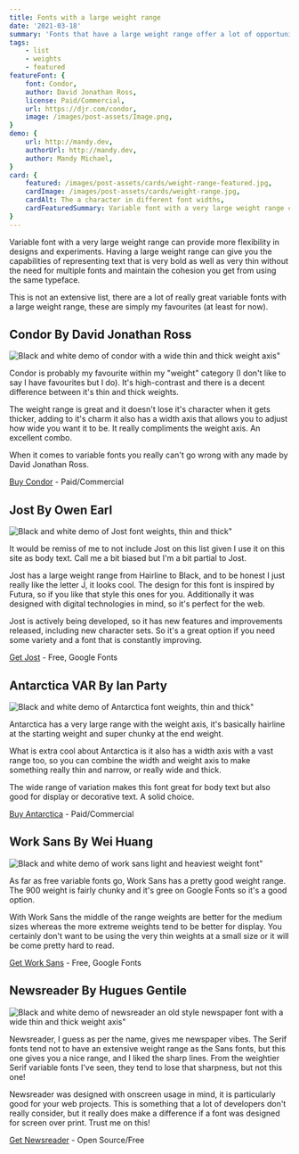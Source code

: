 ```yaml
---
title: Fonts with a large weight range
date: '2021-03-18'
summary: 'Fonts that have a large weight range offer a lot of opportunities for creating impactful typography, animations and improved legibility.' 
tags:
    - list
    - weights
    - featured
featureFont: {
    font: Condor, 
    author: David Jonathan Ross,
    license: Paid/Commercial,
    url: https://djr.com/condor,
    image: /images/post-assets/Image.png,
}
demo: {
    url: http://mandy.dev,
    authorUrl: http://mandy.dev,
    author: Mandy Michael,
}
card: {
    featured: /images/post-assets/cards/weight-range-featured.jpg,
    cardImage: /images/post-assets/cards/weight-range.jpg,
    cardAlt: The a character in different font widths,
    cardFeaturedSummary: Variable font with a very large weight range can provide more flexibility in designs and experiments. Having a large weight range can give you the capabilities of representing text that is very bold as well as very thin without the need for multiple fonts and maintain the cohesion you get from using the same typeface.
}
---
```


Variable font with a very large weight range can provide more flexibility in  designs and experiments. Having a large weight range can give you the capabilities of representing text that is very bold as well as very thin without the need for multiple fonts and maintain the cohesion you get from using the same typeface.

This is not an extensive list, there are a lot of really great variable fonts with a large weight range, these are simply my favourites (at least for now).

## Condor <span class="author">By David Jonathan Ross</span>

 ![Black and white demo of condor with a wide thin and thick weight axis"](/images/post-assets/condor.png)

Condor is probably my favourite within my "weight" category (I don't like to say I have favourites but I do). It's high-contrast and there is a decent difference between it's thin and thick weights.

The weight range is great and it doesn't lose it's character when it gets thicker, adding to it's charm it also has a width axis that allows you to adjust how wide you want it to be. It really compliments the weight axis. An excellent combo.

When it comes to variable fonts you really can't go wrong with any made by David Jonathan Ross.

 [Buy Condor](https://djr.com/condor/) - Paid/Commercial

## Jost <span class="author">By Owen Earl</span>

![Black and white demo of Jost font weights, thin and thick"](/images/post-assets/jost.png)

It would be remiss of me to not include Jost on this list given I use it on this site as body text. Call me a bit biased but I'm a bit partial to Jost.

Jost has a large weight range from Hairline to Black, and to be honest I just really like the letter J, it looks cool. The design for this font is inspired by Futura, so if you like that style this ones for you. Additionally it was designed with digital technologies in mind, so it's perfect for the web.

Jost is actively being developed, so it has new features and improvements released, including new character sets. So it's a great option if you need some variety and a font that is constantly improving.

[Get Jost](https://fonts.google.com/specimen/Jost?vfonly=true) - Free, Google Fonts


## Antarctica VAR  <span class="author">By Ian Party</span>

![Black and white demo of Antarctica font weights, thin and thick"](/images/post-assets/antartica.png)

Antarctica has a very large range with the weight axis, it's basically hairline at the starting weight and super chunky at the end weight.

What is extra cool about Antarctica is it also has a width axis with a vast range too, so you can combine the width and weight axis to make something really thin and narrow, or really wide and thick.

The wide range of variation makes this font great for body text but also good for display or decorative text. A solid choice.

[Buy Antarctica](https://beta.newglyph.com/classic-collection/#font-antarctica) - Paid/Commercial

## Work Sans <span class="author">By Wei Huang <span class="author">

![Black and white demo of work sans light and heaviest weight font"](/images/post-assets/work-sans.png)

As far as free variable fonts go, Work Sans has a pretty good weight range. The 900 weight is fairly chunky and it's gree on Google Fonts so it's a good option.

With Work Sans the middle of the range weights are better for the medium sizes whereas the more extreme weights tend to be better for display. You certainly don't want to be using the very thin weights at a small size or it will be come pretty hard to read.

[Get Work Sans](https://fonts.google.com/specimen/Work+Sans?vfonly=true) - Free, Google Fonts


## Newsreader <span class="author">By Hugues Gentile</span>

![Black and white demo of newsreader an old style newspaper font with a wide thin and thick weight axis"](/images/post-assets/newsreader.png)

Newsreader, I guess as per the name, gives me newspaper vibes. The Serif fonts tend not to have an extensive weight range as the Sans fonts, but this one gives you a nice range, and I liked the sharp lines. From the weightier Serif variable fonts I've seen, they tend to lose that sharpness, but not this one!

Newsreader was designed with onscreen usage in mind, it is particularly good for your web projects. This is something that a lot of developers don't really consider, but it really does make a difference if a font was designed for screen over print. Trust me on this!

[Get Newsreader](https://github.com/productiontype/Newsreader) - Open Source/Free

